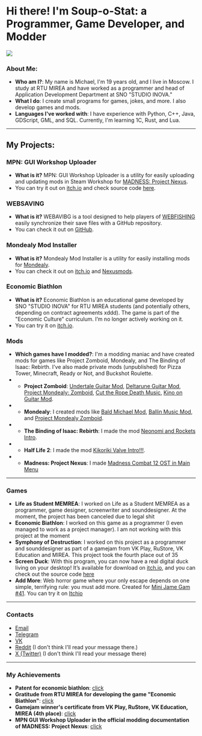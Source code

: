 # Hi there! I'm Soup-o-Stat: a Programmer, Game Developer, and Modder

![](https://github.com/Soup-o-Stat/Soup-o-Stat/blob/main/epic_gif.gif)

### About Me:
- **Who am I?**: My name is Michael, I'm 19 years old, and I live in Moscow. I study at RTU MIREA and have worked as a programmer and head of Application Development Department at SNO "STUDIO INOVA."
- **What I do**: I create small programs for games, jokes, and more. I also develop games and mods.
- **Languages I've worked with**: I have experience with Python, C++, Java, GDScript, GML, and SQL. Currently, I'm learning 1C, Rust, and Lua.
---

## My Projects:

### **MPN: GUI Workshop Uploader**
- **What is it?** MPN: GUI Workshop Uploader is a utility for easily uploading and updating mods in Steam Workshop for [MADNESS: Project Nexus](https://store.steampowered.com/app/488860/MADNESS_Project_Nexus/).
- You can try it out on [itch.io](https://soup-o-stat.itch.io/mpn-gui-workshop-uploader) and check source code [here](https://github.com/Soup-o-Stat/MPN-GUI-Workshop-Uploader).

### **WEBSAVING**
- **What is it?** WEBAVIBG is a tool designed to help players of [WEBFISHING](https://store.steampowered.com/app/488860/MADNESS_Project_Nexus/) easily synchronize their save files with a GitHub repository.
- You can check it out on [GitHub](https://github.com/Soup-o-Stat/WEBSAVING).

### **Mondealy Mod Installer**
- **What is it?** Mondealy Mod Installer is a utility for easily installing mods for [Mondealy](https://store.steampowered.com/app/1620520/Mondealy/).
- You can check it out on [itch.io](https://soup-o-stat.itch.io/mondealy-mod-installer) and [Nexusmods](https://www.nexusmods.com/mondealy/mods/3).

### **Economic Biathlon**
- **What is it?** Economic Biathlon is an educational game developed by SNO "STUDIO INOVA" for RTU MIREA students (and potentially others, depending on contract agreements xddd). The game is part of the "Economic Culture" curriculum. I’m no longer actively working on it.
- You can try it on [itch.io](https://soup-o-stat.itch.io/economic-biathlon).

### **Mods**
- **Which games have I modded?**: I'm a modding maniac and have created mods for games like Project Zomboid, Mondealy, and The Binding of Isaac: Rebirth. I've also made private mods (unpublished) for Pizza Tower, Minecraft, Ready or Not, and Buckshot Roulette.
- - **Project Zomboid**: [Undertale Guitar Mod](https://steamcommunity.com/sharedfiles/filedetails/?id=3059092239), [Deltarune Guitar Mod](https://steamcommunity.com/sharedfiles/filedetails/?id=3116356160), [Project Mondealy: Zomboid](https://steamcommunity.com/sharedfiles/filedetails/?id=3087362123), [Cut the Rope Death Music](https://steamcommunity.com/sharedfiles/filedetails/?id=3065438321), [Kino on Guitar Mod](https://steamcommunity.com/sharedfiles/filedetails/?id=3127569762).
- - **Mondealy**: I created mods like [Bald Michael Mod](https://www.nexusmods.com/mondealy/mods/4), [Ballin Music Mod](https://www.nexusmods.com/mondealy/mods/5), and [Project Mondealy Zomboid](https://www.nexusmods.com/mondealy/mods/6).
- - **The Binding of Isaac: Rebirth**: I made the mod [Neonomi and Rockets Intro](https://steamcommunity.com/sharedfiles/filedetails/?id=3278955604).
- - **Half Life 2**: I made the mod [Kikoriki Valve Intro!!!](https://steamcommunity.com/sharedfiles/filedetails/?id=3368442482).
- - **Madness: Project Nexus**: I made [Madness Combat 12 OST in Main Menu](https://steamcommunity.com/sharedfiles/filedetails/?id=3428043862)

---

### **Games**
- **Life as Student MEMREA**: I worked on Life as a Student MEMREA as a programmer, game designer, screenwriter and sounddesigner. At the moment, the project has been canceled due to legal shit
- **Economic Biathlon**: I worked on this game as a programmer (I even managed to work as a project manager). I am not working with this project at the moment
- **Symphony of Destruction**: I worked on this project as a programmer and sounddesigner as part of a gamejam from VK Play, RuStore, VK Education and MIREA. This project took the fourth place out of 35
- **Screen Duck**: With this program, you can now have a real digital duck living on your desktop! It’s available for download on [itch.io](https://soup-o-stat.itch.io/screen-duck), and you can check out the source code [here](https://github.com/Soup-o-Stat/Screen-Duck)
- **Add More**: Web horror game where your only escape depends on one simple, terrifying rule: you must add more. Created for [Mini Jame Gam #41](https://itch.io/jam/mini-jame-gam-41). You can try it on [Itchio](https://soup-o-stat.itch.io/add-more)

---

### **Contacts**
- [Email](mr.drk.knght@gmail.com)
- [Telegram](https://t.me/soup_o_stat)
- [VK](https://vk.com/soup_o_stat)
- [Reddit](https://www.reddit.com/user/realSoup-o-Stat/) (I don't think I'll read your message there.)
- [X (Twitter)](https://x.com/soup_o_stat) (I don't think I'll read your message there)

---
### **My Achievements**
- **Patent for economic biathlon**: [click](https://fips.ru/publication-web/publications/document?type=doc&tab=PrEVM&id=14CEFEEF-A8D2-4F83-9308-FECBAE526898)
- **Gratitude from RTU MIREA for developing the game "Economic Biathlon"**: [click](https://github.com/Soup-o-Stat/Soup-o-Stat/blob/main/gratitude.pdf)
- **Gamejam winner's certificate from VK Play, RuStore, VK Education, MIREA (4th place)**: [click](https://github.com/Soup-o-Stat/Soup-o-Stat/blob/main/%D0%A1%D0%95%D0%A0%D0%A2%D0%98%D0%A4%D0%98%D0%9A%D0%90%D0%A2-11.png)
- **MPN GUI Workshop Uploader in the official modding documentation of MADNESS: Project Nexus**: [click](https://docs.google.com/document/d/1fgcDNarKoSe3I8CwaciqVxovZZJQlNQwTRUWRmvslN4/edit?tab=t.0)
